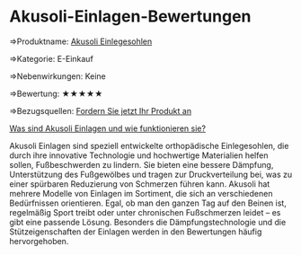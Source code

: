 # Akusoli-Einlagen-Bewertungen

⇒Produktname: [Akusoli Einlegesohlen](https://www.ictdemy.com/csharp/csharp-forum/akusoli-insoles-erfahrungen-schluss-mit-den-fusschmerzen-die-losung-fur-mehr-komfort-und-gesundheit--67615a57777e3#goto37753)

⇒Kategorie: E-Einkauf

⇒Nebenwirkungen: Keine

⇒Bewertung: ★★★★★

⇒Bezugsquellen: [Fordern Sie jetzt Ihr Produkt an](https://www.offerplox.com/e-commerce/akusoli-insoles-reviews/)

[Was sind Akusoli Einlagen und wie funktionieren sie?](https://nexusstem.co.uk/community/main-forum/akusoli-insoles-erfahrungen-schluss-mit-den-fusschmerzen-die-losung-fur-mehr-komfort-und-gesundheit/)

Akusoli Einlagen sind speziell entwickelte orthopädische Einlegesohlen, die durch ihre innovative Technologie und hochwertige Materialien helfen sollen, Fußbeschwerden zu lindern. Sie bieten eine bessere Dämpfung, Unterstützung des Fußgewölbes und tragen zur Druckverteilung bei, was zu einer spürbaren Reduzierung von Schmerzen führen kann.
Akusoli hat mehrere Modelle von Einlagen im Sortiment, die sich an verschiedenen Bedürfnissen orientieren. Egal, ob man den ganzen Tag auf den Beinen ist, regelmäßig Sport treibt oder unter chronischen Fußschmerzen leidet – es gibt eine passende Lösung. Besonders die Dämpfungstechnologie und die Stützeigenschaften der Einlagen werden in den Bewertungen häufig hervorgehoben.
